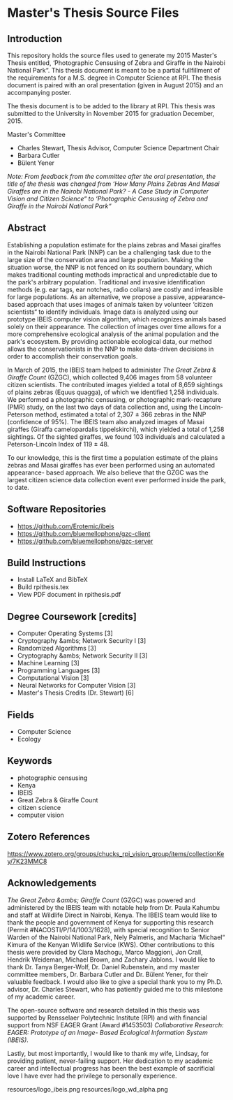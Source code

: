 Master's Thesis Source Files
============================

Introduction
------------

This repository holds the source files used to generate my 2015 Master's Thesis
entitled, &lsquo;Photographic Censusing of Zebra and Giraffe in the Nairobi
National Park&ldquo;.  This thesis document is meant to be a partial
fullfillment of the requirements for a M.S. degree in Computer Science at RPI.
The thesis document is paired with an oral presentation (given in August 2015)
and an accompanying poster.

The thesis document is to be added to the library at RPI.  This thesis was
submitted to the University in November 2015 for graduation December, 2015.

Master's Committee
* Charles Stewart, Thesis Advisor, Computer Science Department Chair
* Barbara Cutler
* B&uuml;lent Yener

*Note: From feedback from the committee after the oral presentation, the title
of the thesis was changed from &lsquo;How Many Plains Zebras And Masai Giraffes
are in the Nairobi National Park? - A Case Study in Computer Vision and Citizen
Science&ldquo; to &lsquo;Photographic Censusing of Zebra and Giraffe in the
Nairobi National Park&ldquo;*


Abstract
--------
Establishing a population estimate for the plains zebras and Masai giraffes in
the Nairobi National Park (NNP) can be a challenging task due to the large size
of the conservation area and large population.  Making the situation worse, the
NNP is not fenced on its southern boundary, which makes traditional counting
methods impractical and unpredictable due to the park's arbitrary population.
Traditional and invasive identification methods (e.g. ear tags, ear notches,
radio collars) are costly and infeasible for large populations.  As an
alternative, we propose a passive, appearance-based approach that uses images of
animals taken by volunteer &lsquo;citizen scientists&ldquo; to identify
individuals.  Image data is analyzed using our prototype IBEIS computer vision
algorithm, which recognizes animals based solely on their appearance.  The
collection of images over time allows for a more comprehensive ecological
analysis of the animal population and the park's ecosystem.   By providing
actionable ecological data, our method allows the conservationists in the NNP to
make data-driven decisions in order to accomplish their conservation goals.

In March of 2015, the IBEIS team helped to administer *The Great Zebra & Giraffe
Count* (GZGC), which collected 9,406 images from 58 volunteer citizen
scientists.  The contributed images yielded a total of 8,659 sightings of plains
zebras (Equus quagga), of which we identified 1,258 individuals.  We performed a
photographic censusing, or photographic mark-recapture (PMR) study, on the last
two days of data collection and, using the Lincoln-Peterson method, estimated a
total of 2,307 &plusmn; 366 zebras in the NNP (confidence of 95%).  The IBEIS
team also analyzed images of Masai giraffes (Giraffa camelopardalis
tippelskirchi), which yielded a total of 1,258 sightings.  Of the sighted
giraffes, we found 103 individuals and calculated a Peterson-Lincoln Index of
119 &plusmn; 48.

To our knowledge, this is the first time a population estimate of the plains
zebras and Masai giraffes has ever been performed using an automated appearance-
based approach.  We also believe that the GZGC was the largest citizen science
data collection event ever performed inside the park, to date.


Software Repositories
---------------------
* https://github.com/Erotemic/ibeis
* https://github.com/bluemellophone/gzc-client
* https://github.com/bluemellophone/gzc-server


Build Instructions
------------------
* Install LaTeX and BibTeX
* Build rpithesis.tex
* View PDF document in rpithesis.pdf


Degree Coursework [credits]
---------------------------
* Computer Operating Systems [3]
* Cryptography &ambs; Network Security I [3]
* Randomized Algorithms [3]
* Cryptography &ambs; Network Security II [3]
* Machine Learning [3]
* Programming Languages [3]
* Computational Vision [3]
* Neural Networks for Computer Vision [3]
* Master's Thesis Credits (Dr. Stewart) [6]


Fields
------
* Computer Science
* Ecology


Keywords
--------
* photographic censusing
* Kenya
* IBEIS
* Great Zebra & Giraffe Count
* citizen science
* computer vision


Zotero References
-----------------
https://www.zotero.org/groups/chucks_rpi_vision_group/items/collectionKey/7K23MMC8


Acknowledgements
----------------
*The Great Zebra &ambs; Giraffe Count* (GZGC) was powered and administered by
the IBEIS team with notable help from Dr. Paula Kahumbu and staff at Wildlife
Direct in Nairobi, Kenya.  The IBEIS team would like to thank the people and
government of Kenya for supporting this research (Permit
#NACOSTI/P/14/1003/1628), with special recognition to Senior Warden of the
Nairobi National Park, Nely Palmeris, and Macharia &lsquo;Michael&ldquo;
Kimura of the Kenyan Wildlife Service (KWS).  Other contributions to this thesis
were provided by Clara Machogu, Marco Maggioni, Jon Crall, Hendrik Weideman,
Michael Brown, and Zachary Jablons.  I would like to thank Dr. Tanya
Berger-Wolf, Dr. Daniel Rubenstein, and my master committee members, Dr. Barbara
Cutler and Dr. B&uuml;lent Yener, for their valuable feedback.  I would also
like to give a special thank you to my Ph.D. advisor, Dr. Charles Stewart, who
has patiently guided me to this milestone of my academic career.

The open-source software and research detailed in this thesis was supported by
Rensselaer Polytechnic Institute (RPI) and with financial support from NSF EAGER
Grant (Award #1453503) *Collaborative Research: EAGER: Prototype of an Image-
Based Ecological Information System (IBEIS)*.

Lastly, but most importantly, I would like to thank my wife, Lindsay, for
providing patient, never-failing support.  Her dedication to my academic career
and intellectual progress has been the best example of sacrificial love I have
ever had the privilege to personally experience.

resources/logo_ibeis.png
resources/logo_wd_alpha.png